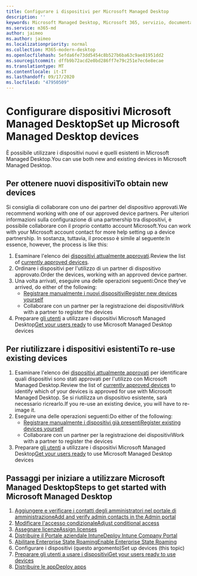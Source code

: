 ```yaml
---
title: Configurare i dispositivi per Microsoft Managed Desktop
description: ''
keywords: Microsoft Managed Desktop, Microsoft 365, servizio, documentazione
ms.service: m365-md
author: jaimeo
ms.author: jaimeo
ms.localizationpriority: normal
ms.collection: M365-modern-desktop
ms.openlocfilehash: 5efda6fe73dd5454c8b527b6ba63c9ae81951dd2
ms.sourcegitcommit: dffb9b72acd2e0bd286ff7e79c251e7ec6e8ecae
ms.translationtype: MT
ms.contentlocale: it-IT
ms.lasthandoff: 09/17/2020
ms.locfileid: "47950509"
---
```

# <a name="set-up-microsoft-managed-desktop-devices"></a><span data-ttu-id="62f9d-103">Configurare dispositivi Microsoft Managed Desktop</span><span class="sxs-lookup"><span data-stu-id="62f9d-103">Set up Microsoft Managed Desktop devices</span></span>

<span data-ttu-id="62f9d-104">È possibile utilizzare i dispositivi nuovi e quelli esistenti in Microsoft Managed Desktop.</span><span class="sxs-lookup"><span data-stu-id="62f9d-104">You can use both new and existing devices in Microsoft Managed Desktop.</span></span>

## <a name="to-obtain-new-devices"></a><span data-ttu-id="62f9d-105">Per ottenere nuovi dispositivi</span><span class="sxs-lookup"><span data-stu-id="62f9d-105">To obtain new devices</span></span>

<span data-ttu-id="62f9d-106">Si consiglia di collaborare con uno dei partner del dispositivo approvati.</span><span class="sxs-lookup"><span data-stu-id="62f9d-106">We recommend working with one of our approved device partners.</span></span> <span data-ttu-id="62f9d-107">Per ulteriori informazioni sulla configurazione di una partnership tra dispositivi, è possibile collaborare con il proprio contatto account Microsoft.</span><span class="sxs-lookup"><span data-stu-id="62f9d-107">You can work with your Microsoft account contact for more help setting up a device partnership.</span></span> <span data-ttu-id="62f9d-108">In sostanza, tuttavia, il processo è simile al seguente:</span><span class="sxs-lookup"><span data-stu-id="62f9d-108">In essence, however, the process is like this:</span></span>

1. <span data-ttu-id="62f9d-109">Esaminare l'elenco dei [dispositivi attualmente approvati](../service-description/device-list.md).</span><span class="sxs-lookup"><span data-stu-id="62f9d-109">Review the list of [currently approved devices](../service-description/device-list.md).</span></span>
2. <span data-ttu-id="62f9d-110">Ordinare i dispositivi per l'utilizzo di un partner di dispositivo approvato.</span><span class="sxs-lookup"><span data-stu-id="62f9d-110">Order the devices, working with an approved device partner.</span></span>
3. <span data-ttu-id="62f9d-111">Una volta arrivati, eseguire una delle operazioni seguenti:</span><span class="sxs-lookup"><span data-stu-id="62f9d-111">Once they've arrived, do either of the following:</span></span>
    - [<span data-ttu-id="62f9d-112">Registrare manualmente i nuovi dispositivi</span><span class="sxs-lookup"><span data-stu-id="62f9d-112">Register new devices yourself</span></span>](register-devices-self.md)
    - <span data-ttu-id="62f9d-113">Collaborare con un partner per la registrazione dei dispositivi</span><span class="sxs-lookup"><span data-stu-id="62f9d-113">Work with a partner to register the devices</span></span>
4. <span data-ttu-id="62f9d-114">Preparare [gli utenti](get-started-devices.md) a utilizzare i dispositivi Microsoft Managed Desktop</span><span class="sxs-lookup"><span data-stu-id="62f9d-114">[Get your users ready](get-started-devices.md) to use Microsoft Managed Desktop devices</span></span>

## <a name="to-re-use-existing-devices"></a><span data-ttu-id="62f9d-115">Per riutilizzare i dispositivi esistenti</span><span class="sxs-lookup"><span data-stu-id="62f9d-115">To re-use existing devices</span></span>

1. <span data-ttu-id="62f9d-116">Esaminare l'elenco dei [dispositivi attualmente approvati](../service-description/device-list.md) per identificare quali dispositivi sono stati approvati per l'utilizzo con Microsoft Managed Desktop.</span><span class="sxs-lookup"><span data-stu-id="62f9d-116">Review the list of [currently approved devices](../service-description/device-list.md) to identify which of your devices is approved for use with Microsoft Managed Desktop.</span></span> <span data-ttu-id="62f9d-117">Se si riutilizza un dispositivo esistente, sarà necessario ricrearlo.</span><span class="sxs-lookup"><span data-stu-id="62f9d-117">If you re-use an existing device, you will have to re-image it.</span></span>
2. <span data-ttu-id="62f9d-118">Eseguire una delle operazioni seguenti:</span><span class="sxs-lookup"><span data-stu-id="62f9d-118">Do either of the following:</span></span>
    - [<span data-ttu-id="62f9d-119">Registrare manualmente i dispositivi già presenti</span><span class="sxs-lookup"><span data-stu-id="62f9d-119">Register existing devices yourself</span></span>](register-reused-devices-self.md)
    - <span data-ttu-id="62f9d-120">Collaborare con un partner per la registrazione dei dispositivi</span><span class="sxs-lookup"><span data-stu-id="62f9d-120">Work with a partner to register the devices</span></span>
3. <span data-ttu-id="62f9d-121">Preparare [gli utenti](get-started-devices.md) a utilizzare i dispositivi Microsoft Managed Desktop</span><span class="sxs-lookup"><span data-stu-id="62f9d-121">[Get your users ready](get-started-devices.md) to use Microsoft Managed Desktop devices</span></span>

## <a name="steps-to-get-started-with-microsoft-managed-desktop"></a><span data-ttu-id="62f9d-122">Passaggi per iniziare a utilizzare Microsoft Managed Desktop</span><span class="sxs-lookup"><span data-stu-id="62f9d-122">Steps to get started with Microsoft Managed Desktop</span></span>

1. [<span data-ttu-id="62f9d-123">Aggiungere e verificare i contatti degli amministratori nel portale di amministrazione</span><span class="sxs-lookup"><span data-stu-id="62f9d-123">Add and verify admin contacts in the Admin portal</span></span>](add-admin-contacts.md)
2. [<span data-ttu-id="62f9d-124">Modificare l'accesso condizionale</span><span class="sxs-lookup"><span data-stu-id="62f9d-124">Adjust conditional access</span></span>](conditional-access.md)
3. [<span data-ttu-id="62f9d-125">Assegnare licenze</span><span class="sxs-lookup"><span data-stu-id="62f9d-125">Assign licenses</span></span>](assign-licenses.md)
4. [<span data-ttu-id="62f9d-126">Distribuire il Portale aziendale Intune</span><span class="sxs-lookup"><span data-stu-id="62f9d-126">Deploy Intune Company Portal</span></span>](company-portal.md)
5. [<span data-ttu-id="62f9d-127">Abilitare Enterprise State Roaming</span><span class="sxs-lookup"><span data-stu-id="62f9d-127">Enable Enterprise State Roaming</span></span>](enterprise-state-roaming.md)
6. <span data-ttu-id="62f9d-128">Configurare i dispositivi (questo argomento)</span><span class="sxs-lookup"><span data-stu-id="62f9d-128">Set up devices (this topic)</span></span>
7. [<span data-ttu-id="62f9d-129">Preparare gli utenti a usare i dispositivi</span><span class="sxs-lookup"><span data-stu-id="62f9d-129">Get your users ready to use devices</span></span>](get-started-devices.md)
8. [<span data-ttu-id="62f9d-130">Distribuire le app</span><span class="sxs-lookup"><span data-stu-id="62f9d-130">Deploy apps</span></span>](deploy-apps.md)
